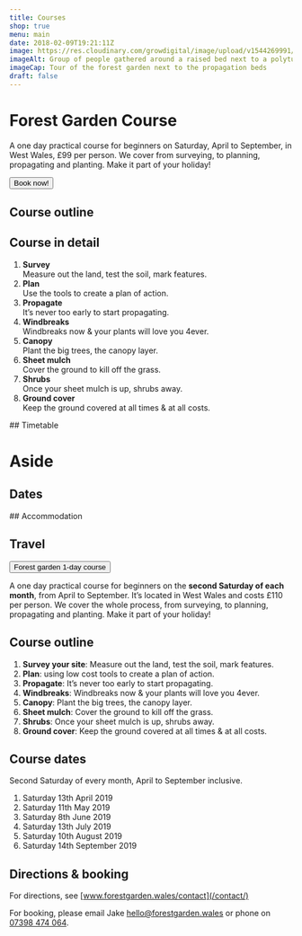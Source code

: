 ```yaml
---
title: Courses
shop: true
menu: main
date: 2018-02-09T19:21:11Z
image: https://res.cloudinary.com/growdigital/image/upload/v1544269991/tour-42324668894.jpg
imageAlt: Group of people gathered around a raised bed next to a polytunnel
imageCap: Tour of the forest garden next to the propagation beds
draft: false
---
```


# Forest Garden Course

A one day practical course for beginners on Saturday, April to September, in West Wales, £99 per person. We cover from surveying, to planning, propagating and planting. Make it part of your holiday!

<button
    class="snipcart-add-item"
    data-item-id="101"
    data-item-name="One day course"
    data-item-price="99.00"
    data-item-url="https://shop.forestgarden.wales/courses/"
    data-item-description="A forest garden course"
    data-item-custom2-name="Date"
    data-item-custom2-options="Saturday 13th April 2019|Saturday 11th May 2019|Saturday 8th June 2019|Saturday 13th July 2019|Saturday 10th August 2019|Saturday 14th September 2019">
      Book now!
</button>

## Course outline



## Course in detail

1. **Survey**  
Measure out the land, test the soil, mark features.
2. **Plan**  
Use the tools to create a plan of action.
3. **Propagate**  
It’s never too early to start propagating.
4. **Windbreaks**  
Windbreaks now & your plants will love you 4ever.
5. **Canopy**  
Plant the big trees, the canopy layer.
6. **Sheet mulch**  
Cover the ground to kill off the grass.
7. **Shrubs**  
Once your sheet mulch is up, shrubs away.
8. **Ground cover**  
Keep the ground covered at all times & at all costs.

## Timetable

# Aside

## Dates

## Accommodation

## Travel



<button
    class="snipcart-add-item"
    data-item-id="101"
    data-item-name="One day course"
    data-item-price="99.00"
    data-item-url="https://shop.forestgarden.wales/courses/"
    data-item-description="A forest garden course"
    data-item-custom2-name="Date"
    data-item-custom2-options="Saturday 13th April 2019|Saturday 11th May 2019|Saturday 8th June 2019|Saturday 13th July 2019|Saturday 10th August 2019|Saturday 14th September 2019">
      Forest garden 1-day course
</button>

A one day practical course for beginners on the **second Saturday of each month**, from April to September. It’s located in West Wales and costs £110 per person. We cover the whole process, from surveying, to planning, propagating and planting. Make it part of your holiday!

## Course outline

1. **Survey your site**: Measure out the land, test the soil, mark features.
2. **Plan**: using low cost tools to create a plan of action.
3. **Propagate**: It’s never too early to start propagating.
4. **Windbreaks**: Windbreaks now & your plants will love you 4ever.
5. **Canopy**: Plant the big trees, the canopy layer.
6. **Sheet mulch**: Cover the ground to kill off the grass.
7. **Shrubs**: Once your sheet mulch is up, shrubs away.
8. **Ground cover**: Keep the ground covered at all times & at all costs.

## Course dates

Second Saturday of every month, April to September inclusive.

1. Saturday 13th April 2019 
2. Saturday 11th May 2019
3. Saturday 8th June 2019
4. Saturday 13th July 2019
5. Saturday 10th August 2019
6. Saturday 14th September 2019

## Directions & booking

For directions, see [www.forestgarden.wales/contact](/contact/)

For booking, please email Jake [hello@forestgarden.wales](mailto:hello@forestgarden.wales) or phone on [07398 474 064](tel:+447398474064).

